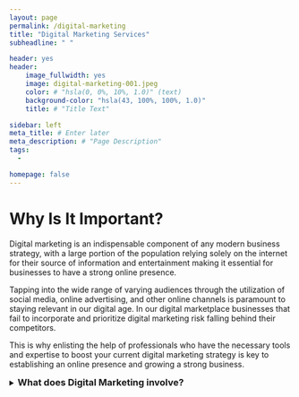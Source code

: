 ```yaml
---
layout: page
permalink: /digital-marketing
title: "Digital Marketing Services"
subheadline: " "

header: yes
header:
    image_fullwidth: yes
    image: digital-marketing-001.jpeg
    color: # "hsla(0, 0%, 10%, 1.0)" (text)
    background-color: "hsla(43, 100%, 100%, 1.0)"
    title: # "Title Text"

sidebar: left
meta_title: # Enter later
meta_description: # "Page Description"
tags:
  - 

homepage: false
---
```


# Why Is It Important?

Digital marketing is an indispensable component of any modern business strategy, with a large portion of the population relying solely on the internet for their source of information and entertainment making it essential for businesses to have a strong online presence.

Tapping into the wide range of varying audiences through the utilization of social media, online advertising, and other online channels is paramount to staying relevant in our digital age. In our digital marketplace businesses that fail to incorporate and prioritize digital marketing risk falling behind their competitors.

This is why enlisting the help of professionals who have the necessary tools and expertise to boost your current digital marketing strategy is key to establishing an online presence and growing a strong business.

<details>
<summary><h3 style="display:inline">What does Digital Marketing involve?</h3></summary>


 - Ad Creation/Optimization <!--- Add page/create section within page-->
- Social Media Management <!--- Add page/create section within page -->
- <a  href="https://patriotsforlife.github.io/Liquid-Leads//Liquid-Leads/services/seo">Search *Engine Optimization*</a>
- Email Marketing
- Influencer marketing

</details>

<!--- write blogs about email marketing and influencer marketing -->